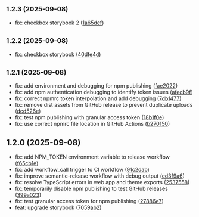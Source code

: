## <small>1.2.3 (2025-09-08)</small>

* fix: checkbox storybook 2 ([1a65def](https://github.com/blumaa/mond-design-system/commit/1a65def))

## <small>1.2.2 (2025-09-08)</small>

* fix: checkbox storybook ([40dfe4d](https://github.com/blumaa/mond-design-system/commit/40dfe4d))

## <small>1.2.1 (2025-09-08)</small>

* fix: add environment and debugging for npm publishing ([fae2022](https://github.com/blumaa/mond-design-system/commit/fae2022))
* fix: add npm authentication debugging to identify token issues ([afecb9f](https://github.com/blumaa/mond-design-system/commit/afecb9f))
* fix: correct npmrc token interpolation and add debugging ([7db1477](https://github.com/blumaa/mond-design-system/commit/7db1477))
* fix: remove dist assets from GitHub release to prevent duplicate uploads ([dcd526e](https://github.com/blumaa/mond-design-system/commit/dcd526e))
* fix: test npm publishing with granular access token ([18b1f0e](https://github.com/blumaa/mond-design-system/commit/18b1f0e))
* fix: use correct npmrc file location in GitHub Actions ([b270150](https://github.com/blumaa/mond-design-system/commit/b270150))

## 1.2.0 (2025-09-08)

* fix: add NPM_TOKEN environment variable to release workflow ([f65cb1e](https://github.com/blumaa/mond-design-system/commit/f65cb1e))
* fix: add workflow_call trigger to CI workflow ([91c2dab](https://github.com/blumaa/mond-design-system/commit/91c2dab))
* fix: improve semantic-release workflow with debug output ([ed3f9a6](https://github.com/blumaa/mond-design-system/commit/ed3f9a6))
* fix: resolve TypeScript errors in web app and theme exports ([2537558](https://github.com/blumaa/mond-design-system/commit/2537558))
* fix: temporarily disable npm publishing to test GitHub releases ([399a023](https://github.com/blumaa/mond-design-system/commit/399a023))
* fix: test granular access token for npm publishing ([27886e7](https://github.com/blumaa/mond-design-system/commit/27886e7))
* feat: upgrade storybook ([7059ab2](https://github.com/blumaa/mond-design-system/commit/7059ab2))
